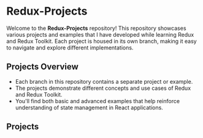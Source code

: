 # Redux-Projects

Welcome to the **Redux-Projects** repository! This repository showcases various projects and examples that I have developed while learning Redux and Redux Toolkit. Each project is housed in its own branch, making it easy to navigate and explore different implementations.

## Projects Overview

- Each branch in this repository contains a separate project or example.
- The projects demonstrate different concepts and use cases of Redux and Redux Toolkit.
- You'll find both basic and advanced examples that help reinforce understanding of state management in React applications.

## Projects
